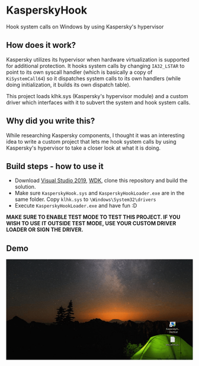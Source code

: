 # KasperskyHook
Hook system calls on Windows by using Kaspersky's hypervisor



## How does it work?

Kaspersky utilizes its hypervisor when hardware virtualization is supported for additional protection. It hooks system calls by changing `IA32_LSTAR` to point to its own syscall handler (which is basically a copy of `KiSystemCall64`) so it dispatches system calls to its own handlers (while doing initialization, it builds its own dispatch table).

This project loads klhk.sys (Kaspersky's hypervisor module) and a custom driver which interfaces with it to subvert the system and hook system calls.



## Why did you write this?

While researching Kaspersky components, I thought it was an interesting idea to write a custom project that lets me hook system calls by using Kaspersky's hypervisor to take a closer look at what it is doing.



## Build steps - how to use it

* Download [Visual Studio 2019](https://visualstudio.microsoft.com/pt-br/downloads/), [WDK](https://docs.microsoft.com/en-us/windows-hardware/drivers/download-the-wdk), clone this repository and build the solution.
* Make sure `KasperskyHook.sys` and `KasperskyHookLoader.exe` are in the same folder. Copy `klhk.sys` to `\Windows\System32\drivers`
* Execute `KasperskyHookLoader.exe` and have fun :D



**MAKE SURE TO ENABLE TEST MODE TO TEST THIS PROJECT. IF YOU WISH TO USE IT OUTSIDE TEST MODE, USE YOUR CUSTOM DRIVER LOADER OR SIGN THE DRIVER.**



## Demo

![Demo](demo.gif)
